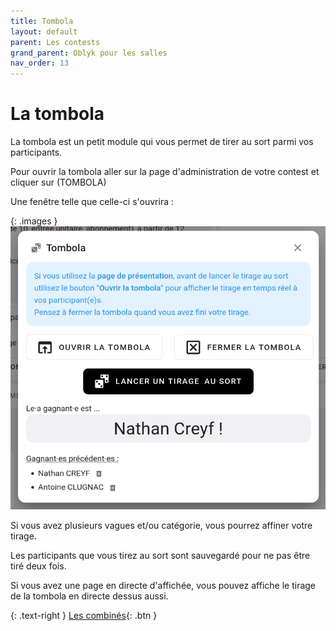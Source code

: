 ```yaml
---
title: Tombola
layout: default
parent: Les contests
grand_parent: Oblyk pour les salles
nav_order: 13
---
```


# La tombola

La tombola est un petit module qui vous permet de tirer au sort parmi vos participants.

Pour ouvrir la tombola aller sur la page d'administration de votre contest et cliquer sur (TOMBOLA)

Une fenêtre telle que celle-ci s'ouvrira :

{: .images }
[![La tombola](../../../assets/images/tombola.png)](../../../assets/images/tombola.png)

Si vous avez plusieurs vagues et/ou catégorie, vous pourrez affiner votre tirage.

Les participants que vous tirez au sort sont sauvegardé pour ne pas être tiré deux fois.

Si vous avez une page en directe d'affichée, vous pouvez affiche le tirage de la tombola en directe dessus aussi. 

{: .text-right }
[Les combinés](les-combines){: .btn }